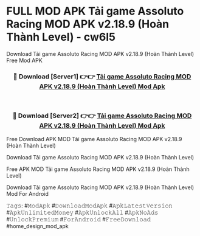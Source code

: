 # FULL MOD APK Tải game Assoluto Racing MOD APK v2.18.9 (Hoàn Thành Level) - cw6l5
Download Tải game Assoluto Racing MOD APK v2.18.9 (Hoàn Thành Level) Free Mod APK

<div align="center">
<h3>🔴 Download [Server1] 👉👉 <a href="https://apk-comot.site?title=Tải_game_Assoluto_Racing_MOD_APK_v2.18.9_(Hoàn_Thành_Level)">Tải game Assoluto Racing MOD APK v2.18.9 (Hoàn Thành Level) Mod Apk</a></h3><br>

<h3>🔴 Download [Server2] 👉👉 <a href="https://apk-comot.site?title=Tải_game_Assoluto_Racing_MOD_APK_v2.18.9_(Hoàn_Thành_Level)">Tải game Assoluto Racing MOD APK v2.18.9 (Hoàn Thành Level) Mod Apk</a></h3>
</div>


Free Download APK MOD Tải game Assoluto Racing MOD APK v2.18.9 (Hoàn Thành Level)

Download Tải game Assoluto Racing MOD APK v2.18.9 (Hoàn Thành Level) 

Free APK MOD Tải game Assoluto Racing MOD APK v2.18.9 (Hoàn Thành Level) 

Download Tải game Assoluto Racing MOD APK v2.18.9 (Hoàn Thành Level) Mod For Android

𝚃𝚊𝚐𝚜: #𝙼𝚘𝚍𝙰𝚙𝚔 #𝙳𝚘𝚠𝚗𝚕𝚘𝚊𝚍𝙼𝚘𝚍𝙰𝚙𝚔 #𝙰𝚙𝚔𝙻𝚊𝚝𝚎𝚜𝚝𝚅𝚎𝚛𝚜𝚒𝚘𝚗 #𝙰𝚙𝚔𝚄𝚗𝚕𝚒𝚖𝚒𝚝𝚎𝚍𝙼𝚘𝚗𝚎𝚢 #𝙰𝚙𝚔𝚄𝚗𝚕𝚘𝚌𝚔𝙰𝚕𝚕 #𝙰𝚙𝚔𝙽𝚘𝙰𝚍𝚜 #𝚄𝚗𝚕𝚘𝚌𝚔𝙿𝚛𝚎𝚖𝚒𝚞𝚖 #𝙵𝚘𝚛𝙰𝚗𝚍𝚛𝚘𝚒𝚍 #𝙵𝚛𝚎𝚎𝙳𝚘𝚠𝚗𝚕𝚘𝚊𝚍 #home_design_mod_apk